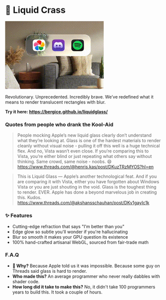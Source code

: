 # 🍏 Liquid Crass

![demo.gif](demo.gif)

Revolutionary. Unprecedented. Incredibly brave.
We’ve redefined what it means to render translucent rectangles with blur.

**Try it here: https://bergice.github.io/liquidglass/**

### Quotes from people who drank the Kool-Aid

> People mocking Apple’s new liquid glass clearly don’t understand what they’re looking at. Glass is one of the hardest materials to render cleanly without visual noise - pulling it off this well is a huge technical flex. And no, Vista wasn’t even close. If you’re comparing this to Vista, you’re either blind or just repeating what others say without thinking. Same crowd, same noise - noobs. 😄
> https://www.threads.com/@henris.kas/post/DKuzTRzMYOS?hl=en

> This is Liquid Glass — Apple’s another technological feat. And if you are comparing it with Vista, either you have forgotten about Windows Vista or you are just shouting in the void.
> Glass is the toughest thing to render. EVER. Apple has done a beyond marvelous job in creating this. Kudos.
> https://www.threads.com/@akshansschauhan/post/DKv1gayIc1k

### ✨ Features

* Cutting-edge refraction that says "I'm better than you"
* Edge glow so subtle you'll wonder if you're hallucinating
* Blur so smooth it makes your GPU question its existence
* 100% hand-crafted artisanal WebGL, sourced from fair-trade math

### F.A.Q

* **🤔 Why?**
Because Apple told us it was impossible.
Because some guy on Threads said glass is hard to render.
* **Who made this?**
An average programmer who never really dabbles with shader code.
* **How long did it take to make this?**
No, it didn't take 100 programmers years to build this. It took a couple of hours.
